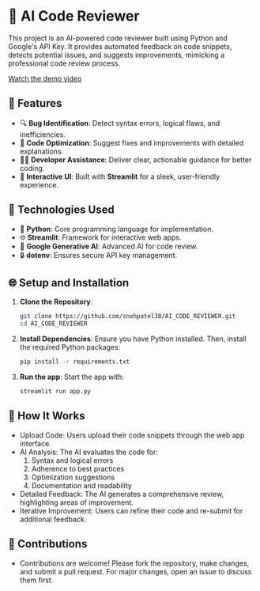 # 🤖 AI Code Reviewer

This project is an AI-powered code reviewer built using Python and Google's API Key. It provides automated feedback on code snippets, detects potential issues, and suggests improvements, mimicking a professional code review process.

[Watch the demo video](./demo.mp4)

## 🔧 Features
- 🔍 **Bug Identification**: Detect syntax errors, logical flaws, and inefficiencies.  
- 🔧 **Code Optimization**: Suggest fixes and improvements with detailed explanations.  
- 🧑‍🏫 **Developer Assistance**: Deliver clear, actionable guidance for better coding.  
- 🎨 **Interactive UI**: Built with **Streamlit** for a sleek, user-friendly experience.
## 🧠 Technologies Used
- 🐍 **Python**: Core programming language for implementation.  
- 🌐 **Streamlit**: Framework for interactive web apps.  
- 🤖 **Google Generative AI**: Advanced AI for code review.  
- 🔒 **dotenv**: Ensures secure API key management.
## 🌐 Setup and Installation

1. **Clone the Repository**:
   ```bash
   git clone https://github.com/snehpatel38/AI_CODE_REVIEWER.git
   cd AI_CODE_REVIEWER

2. **Install Dependencies**:
   Ensure you have Python installed. Then, install the required Python packages:
    ```bash
   pip install -r requirements.txt
    
3. **Run the app**:
   Start the app with:
   ```bash
   streamlit run app.py

## 🚀 How It Works
- Upload Code: Users upload their code snippets through the web app interface.
- AI Analysis: The AI evaluates the code for:
  1. Syntax and logical errors
  2. Adherence to best practices
  3. Optimization suggestions
  4. Documentation and readability
- Detailed Feedback: The AI generates a comprehensive review, highlighting areas of improvement.
- Iterative Improvement: Users can refine their code and re-submit for additional feedback.


## 🌟 Contributions
- Contributions are welcome! Please fork the repository, make changes, and submit a pull request. For major changes, open an issue to discuss them first.
